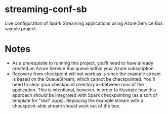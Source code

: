 # streaming-conf-sb
Live configuration of Spark Streaming applications using Azure Service Bus sample project.

# Notes
* As a prerequisite to running this project, you'll need to have already created an Azure Service Bus queue within your Azure subscription.
* Recovery from checkpoint will not work as is since the example stream is based on the QueueStream, which cannot be checkpointed. You'll need to clear your checkpoint directory in-between runs of the application. This is intentianal, however, in order to illustrate how this approach *should* be integrated with Spark checkpointing (as a sort of template for "real" apps). Replacing the example stream with a checkpoint-able stream should work out of the box.
